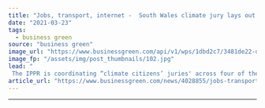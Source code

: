 ```yaml
---
title: "Jobs, transport, internet -  South Wales climate jury lays out its green transition priorities"
date: "2021-03-23"
tags: 
  - business green
source: "business green"
image_url: "https://www.businessgreen.com/api/v1/wps/1dbd2c7/3481de22-dfe7-4666-87ba-bec8bbe1c05e/2/iStock-171145120-185x114.jpg"
image_fp: "/assets/img/post_thumbnails/102.jpg"
lead: "
 The IPPR is coordinating “climate citizens’ juries' across four of the most deprived parts of the UK, gathering ideas on how to ensure they benefit from the green transition ..."
article_url: "https://www.businessgreen.com/news/4028855/jobs-transport-internet-south-wales-climate-jury-lays-green-transition-priorities"
---
```


---
